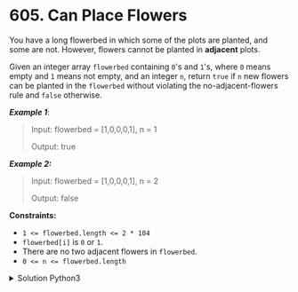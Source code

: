 # 605. Can Place Flowers

You have a long flowerbed in which some of the plots are planted, and some are not. However, flowers cannot be planted in **adjacent** plots.

Given an integer array `flowerbed` containing `0`'s and `1`'s, where `0` means empty and `1` means not empty, and an integer `n`, return `true` if `n` new flowers can be planted in the `flowerbed` without violating the no-adjacent-flowers rule and `false` otherwise.

 

***Example 1***:

> Input: flowerbed = [1,0,0,0,1], n = 1
>
> Output: true

***Example 2:***

> Input: flowerbed = [1,0,0,0,1], n = 2
> 
> Output: false
 

**Constraints:**

 - `1 <= flowerbed.length <= 2 * 104`
 - `flowerbed[i]` is `0` or `1`.
 - There are no two adjacent flowers in `flowerbed`.
 - `0 <= n <= flowerbed.length`

<details>
<summary>Solution Python3 </summary>

``` Python
class Solution:
    def canPlaceFlowers(self, flowerbed: List[int], n: int) -> bool:
        padded = [0] + flowerbed + [0]
        for i in range(1, len(padded)-1):
            if padded[i] == padded[i-1] == padded[i+1] == 0:
                padded[i] = 1
                n -= 1
        return n <= 0
```
</details>
